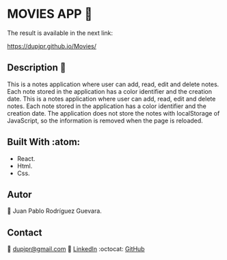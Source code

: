 # MOVIES APP :rocket:

The result is available in the next link:

https://dupjpr.github.io/Movies/ 

## Description :notebook_with_decorative_cover:

This is a notes application where user can add, read, edit and delete notes. Each note stored in the application has a color identifier and the creation date. This is a notes application where user can add, read, edit and delete notes. Each note stored in the application has a color identifier and the creation date.
The application does not store the notes with localStorage of JavaScript, so the information is removed when the page is reloaded.

## Built With :atom:

* React.
* Html.
* Css.

## Autor

:man: Juan Pablo Rodríguez Guevara.

## Contact

:email: dupjpr@gmail.com
:briefcase: [LinkedIn](https://www.linkedin.com/in/juanp-rodr%C3%ADguez/)
:octocat: [GitHub](https://github.com/dupjpr) 
